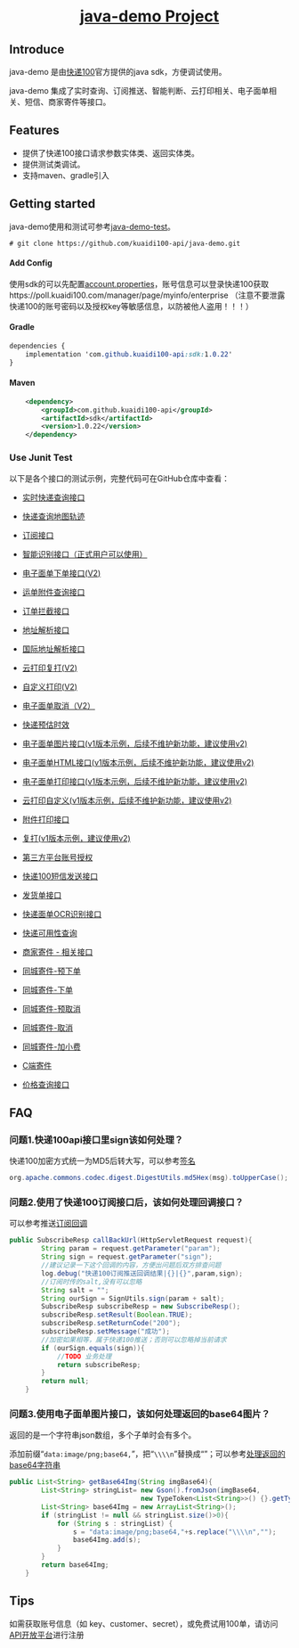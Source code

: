 <h1 align="center"><a href="https://github.com/kuaidi100-api/kuadi100-api/" target="_blank">java-demo Project</a></h1>

## Introduce

java-demo 是由[快递100](https://api.kuaidi100.com/home)官方提供的java sdk，方便调试使用。

java-demo 集成了实时查询、订阅推送、智能判断、云打印相关、电子面单相关、短信、商家寄件等接口。

## Features

- 提供了快递100接口请求参数实体类、返回实体类。
- 提供测试类调试。
- 支持maven、gradle引入

## Getting started

java-demo使用和测试可参考[java-demo-test](https://github.com/kuaidi100-api/kuadi100-api/blob/master/src/test/java/BaseServiceTest.java)。

```
# git clone https://github.com/kuaidi100-api/java-demo.git
```

#### Add Config

使用sdk的可以先配置[account.properties](https://github.com/kuaidi100-api/kuadi100-api/blob/master/src/main/resources/account.properties)，账号信息可以登录快递100获取https://poll.kuaidi100.com/manager/page/myinfo/enterprise （注意不要泄露快递100的账号密码以及授权key等敏感信息，以防被他人盗用！！！）

#### Gradle

```css
dependencies {
	implementation 'com.github.kuaidi100-api:sdk:1.0.22'
}
```

#### Maven

```xml
    <dependency>
        <groupId>com.github.kuaidi100-api</groupId>
        <artifactId>sdk</artifactId>
        <version>1.0.22</version>
    </dependency>
```

### Use Junit Test

以下是各个接口的测试示例，完整代码可在GitHub仓库中查看：

- [实时快递查询接口](https://github.com/kuaidi100-api/java-demo/blob/master/src/test/java/BaseServiceTest.java#L54)

- [快递查询地图轨迹](https://github.com/kuaidi100-api/java-demo/blob/master/src/test/java/BaseServiceTest.java#L75)

- [订阅接口](https://github.com/kuaidi100-api/java-demo/blob/master/src/test/java/BaseServiceTest.java#L102)

- [智能识别接口（正式用户可以使用）](https://github.com/kuaidi100-api/java-demo/blob/master/src/test/java/BaseServiceTest.java#L125)

- [电子面单下单接口(V2)](https://github.com/kuaidi100-api/java-demo/blob/master/src/test/java/BaseServiceTest.java#L140)

- [运单附件查询接口](https://github.com/kuaidi100-api/java-demo/blob/master/src/test/java/BaseServiceTest.java#L184)

- [订单拦截接口](https://github.com/kuaidi100-api/java-demo/blob/master/src/test/java/BaseServiceTest.java#L211)

- [地址解析接口](https://github.com/kuaidi100-api/java-demo/blob/master/src/test/java/BaseServiceTest.java#L249)

- [国际地址解析接口](https://github.com/kuaidi100-api/java-demo/blob/master/src/test/java/BaseServiceTest.java#L275)

- [云打印复打(V2)](https://github.com/kuaidi100-api/java-demo/blob/master/src/test/java/BaseServiceTest.java#L298)

- [自定义打印(V2)](https://github.com/kuaidi100-api/java-demo/blob/master/src/test/java/BaseServiceTest.java#L323)

- [电子面单取消（V2）](https://github.com/kuaidi100-api/java-demo/blob/master/src/test/java/BaseServiceTest.java#L352)

- [快递预估时效](https://github.com/kuaidi100-api/java-demo/blob/master/src/test/java/BaseServiceTest.java#L385)

- [电子面单图片接口(v1版本示例，后续不维护新功能，建议使用v2)](https://github.com/kuaidi100-api/java-demo/blob/master/src/test/java/BaseServiceTest.java#L412)

- [电子面单HTML接口(v1版本示例，后续不维护新功能，建议使用v2)](https://github.com/kuaidi100-api/java-demo/blob/master/src/test/java/BaseServiceTest.java#L444)

- [电子面单打印接口(v1版本示例，后续不维护新功能，建议使用v2)](https://github.com/kuaidi100-api/java-demo/blob/master/src/test/java/BaseServiceTest.java#L483)

- [云打印自定义(v1版本示例，后续不维护新功能，建议使用v2)](https://github.com/kuaidi100-api/java-demo/blob/master/src/test/java/BaseServiceTest.java#L520)

- [附件打印接口](https://github.com/kuaidi100-api/java-demo/blob/master/src/test/java/BaseServiceTest.java#L544)

- [复打(v1版本示例，建议使用v2)](https://github.com/kuaidi100-api/java-demo/blob/master/src/test/java/BaseServiceTest.java#L568)

- [第三方平台账号授权](https://github.com/kuaidi100-api/java-demo/blob/master/src/test/java/BaseServiceTest.java#L590)

- [快递100短信发送接口](https://github.com/kuaidi100-api/java-demo/blob/master/src/test/java/BaseServiceTest.java#L613)

- [发货单接口](https://github.com/kuaidi100-api/java-demo/blob/master/src/test/java/BaseServiceTest.java#L693)

- [快递面单OCR识别接口](https://github.com/kuaidi100-api/java-demo/blob/master/src/test/java/BaseServiceTest.java#L722)

- [快递可用性查询](https://github.com/kuaidi100-api/java-demo/blob/master/src/test/java/BaseServiceTest.java#L744)

- [商家寄件 - 相关接口](https://github.com/kuaidi100-api/java-demo/blob/master/src/test/java/BOrderOfficialTest.java)
- [同城寄件-预下单](https://github.com/kuaidi100-api/java-demo/blob/master/src/test/java/BaseServiceTest.java#L777)

- [同城寄件-下单](https://github.com/kuaidi100-api/java-demo/blob/master/src/test/java/BaseServiceTest.java#L831)

- [同城寄件-预取消](https://github.com/kuaidi100-api/java-demo/blob/master/src/test/java/BaseServiceTest.java#L887)

- [同城寄件-取消](https://github.com/kuaidi100-api/java-demo/blob/master/src/test/java/BaseServiceTest.java#L915)

- [同城寄件-加小费](https://github.com/kuaidi100-api/java-demo/blob/master/src/test/java/BaseServiceTest.java#L943)
- [C端寄件](https://github.com/kuaidi100-api/java-demo/blob/master/src/test/java/COrderTest.java)

- [价格查询接口](https://github.com/kuaidi100-api/java-demo/blob/master/src/test/java/BaseServiceTest.java#L971)

## FAQ

### 问题1.快递100api接口里sign该如何处理？

快递100加密方式统一为MD5后转大写，可以参考[签名](https://github.com/kuaidi100-api/kuadi100-api/blob/master/src/main/java/com/kuaidi100/sdk/utils/SignUtils.java)

```java
org.apache.commons.codec.digest.DigestUtils.md5Hex(msg).toUpperCase();
```

### 问题2.使用了快递100订阅接口后，该如何处理回调接口？

可以参考推送[订阅回调](https://github.com/kuaidi100-api/kuadi100-api/blob/master/src/main/java/com/kuaidi100/sdk/api/Subscribe.java#L56)

```java
public SubscribeResp callBackUrl(HttpServletRequest request){
        String param = request.getParameter("param");
        String sign = request.getParameter("sign");
        //建议记录一下这个回调的内容，方便出问题后双方排查问题
        log.debug("快递100订阅推送回调结果|{}|{}",param,sign);
        //订阅时传的salt,没有可以忽略
        String salt = "";
        String ourSign = SignUtils.sign(param + salt);
        SubscribeResp subscribeResp = new SubscribeResp();
        subscribeResp.setResult(Boolean.TRUE);
        subscribeResp.setReturnCode("200");
        subscribeResp.setMessage("成功");
        //加密如果相等，属于快递100推送；否则可以忽略掉当前请求
        if (ourSign.equals(sign)){
            //TODO 业务处理
            return subscribeResp;
        }
        return null;
    }
```

### 问题3.使用电子面单图片接口，该如何处理返回的base64图片？

返回的是一个字符串json数组，多个子单时会有多个。

添加前缀“`data:image/png;base64,`”，把“`\\\\n`”替换成“”；可以参考[处理返回的base64字符串](https://github.com/kuaidi100-api/kuadi100-api/blob/master/src/main/java/com/kuaidi100/sdk/api/PrintImg.java#L47)

```java
public List<String> getBase64Img(String imgBase64){
        List<String> stringList= new Gson().fromJson(imgBase64,
                                 new TypeToken<List<String>>() {}.getType());
        List<String> base64Img = new ArrayList<String>();
        if (stringList != null && stringList.size()>0){
            for (String s : stringList) {
                s = "data:image/png;base64,"+s.replace("\\\\n","");
                base64Img.add(s);
            }
        }
        return base64Img;
    }
```

## Tips
如需获取账号信息（如 key、customer、secret），或免费试用100单，请访问[API开放平台](https://api.kuaidi100.com/register/diff/)进行注册

